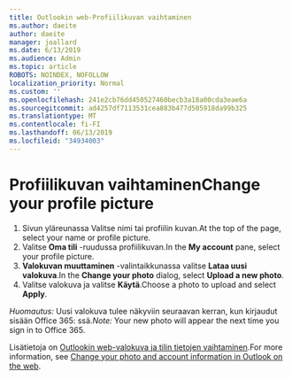 ```yaml
---
title: Outlookin web-Profiilikuvan vaihtaminen
ms.author: daeite
author: daeite
manager: joallard
ms.date: 6/13/2019
ms.audience: Admin
ms.topic: article
ROBOTS: NOINDEX, NOFOLLOW
localization_priority: Normal
ms.custom: ''
ms.openlocfilehash: 241e2cb76dd450527460becb3a18a00cda3eae6a
ms.sourcegitcommit: ad4257df7113531cea883b477d505918da99b325
ms.translationtype: MT
ms.contentlocale: fi-FI
ms.lasthandoff: 06/13/2019
ms.locfileid: "34934003"
---
```

# <a name="change-your-profile-picture"></a><span data-ttu-id="36bdf-102">Profiilikuvan vaihtaminen</span><span class="sxs-lookup"><span data-stu-id="36bdf-102">Change your profile picture</span></span>

1. <span data-ttu-id="36bdf-103">Sivun yläreunassa Valitse nimi tai profiilin kuvan.</span><span class="sxs-lookup"><span data-stu-id="36bdf-103">At the top of the page, select your name or profile picture.</span></span>
1. <span data-ttu-id="36bdf-104">Valitse **Oma tili** -ruudussa profiilikuvan.</span><span class="sxs-lookup"><span data-stu-id="36bdf-104">In the **My account** pane, select your profile picture.</span></span>
1. <span data-ttu-id="36bdf-105">**Valokuvan muuttaminen** -valintaikkunassa valitse **Lataa uusi valokuva**.</span><span class="sxs-lookup"><span data-stu-id="36bdf-105">In the **Change your photo** dialog, select **Upload a new photo**.</span></span>
1. <span data-ttu-id="36bdf-106">Valitse valokuva ja valitse **Käytä**.</span><span class="sxs-lookup"><span data-stu-id="36bdf-106">Choose a photo to upload and select **Apply**.</span></span>

<span data-ttu-id="36bdf-107">*Huomautus:* Uusi valokuva tulee näkyviin seuraavan kerran, kun kirjaudut sisään Office 365: ssä.</span><span class="sxs-lookup"><span data-stu-id="36bdf-107">*Note:* Your new photo will appear the next time you sign in to Office 365.</span></span>

<span data-ttu-id="36bdf-108">Lisätietoja on [Outlookin web-valokuva ja tilin tietojen vaihtaminen](https://support.office.com/article/b2dbb289-851d-4bed-93c3-3e136f5659ec).</span><span class="sxs-lookup"><span data-stu-id="36bdf-108">For more information, see [Change your photo and account information in Outlook on the web](https://support.office.com/article/b2dbb289-851d-4bed-93c3-3e136f5659ec).</span></span>